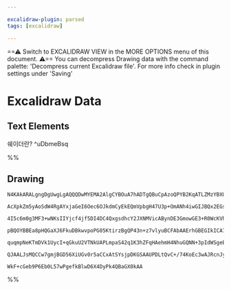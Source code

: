 ```yaml
---

excalidraw-plugin: parsed
tags: [excalidraw]

---
```

==⚠  Switch to EXCALIDRAW VIEW in the MORE OPTIONS menu of this document. ⚠== You can decompress Drawing data with the command palette: 'Decompress current Excalidraw file'. For more info check in plugin settings under 'Saving'


# Excalidraw Data

## Text Elements
쉐이더란? ^uDbmeBsq

%%
## Drawing
```compressed-json
N4KAkARALgngDgUwgLgAQQQDwMYEMA2AlgCYBOuA7hADTgQBuCpAzoQPYB2KqATLZMzYBXUtiRoIACyhQ4zZAHoFAc0JRJQgEYA6bGwC2CgF7N6hbEcK4OCtptbErHALRY8RMpWdx8Q1TdIEfARcZgRmBShcZQUebQBGOJ4aOiCEfQQOKGZuAG1wMFAwYogSbgghABFNDIAhZgBHFOLIWERyqCwoZpLMbmcATgB2AGZtIYAORIBWfhKYfoAWIYHt

AcXpkZm5yAoSdW4RgAYxjaGeI6Oec6OJkdmCyEkEQmVpbgH47U3p+OmANh4iwGIJBQx2EGsymC3COEOYUFIbAA1ggAMJsfBsUjlADE8QQBIJPUgmlw2GRyiRQg4xAxWJxEkR1mYcFwgSyJIgADNCPh8ABlWAwiSCDxchFI1EAdX2km4fEeEElKIQQpgIvQYrKEOpbw44RyaHiELYbOwagWxsuEKpwjgAEliEbULkALoQ7nkDJO7gcIT8iGEWlYcq

4I5c6m0g3MF3+wNKsIIYjcf4jf5DI4DC4QxgsdhcY2JXNMVicABynDE3GmowGE3+R0WcKVhGYlTSnRTaG5BDCEM0wlpAFFghksnGA/gIUI4MRcF3uPEhsDATxNsd4osIUQOMi/VOd2wKcnuL38P2lZ1MN0JIAFIcALuOAFWbAAHtAH5I5QACpdcqP18fp6nBQAKhBGOIqCjNoPA8FM66XAhlwDEBWQAGK4PofJWqgDwtNAXQAIJEMohboME3LdCW

pBQOYBBEa8pHQGaXJ6FkuDBkwvpoPG05KtirzBgQP43n+z7vlyuBCFAbAAErhGBEGIkICA7hxAASLxvLeqBfOuBQAL7gB6dC4HAcBCguEFFK0zwZOUxHvHMDCEAgFC1OSlJRnSmLYni3L+QFPQQNgIgclADqdPoQpSuiPmMug+KEklQUhaQYURek7kUnaNLeQyHTkBwrLspklEFMFoWlRl+ioXygrChByqYjq5WpelkXRaqsrEAcaCKiUbVVR1iK

quqmpNeKTmDVk1UycI+qGkuU2VTNkUAPLmpaS42q1K3hZFqHAehmH4NhuGQNN+3pIdWSgeBCotgNe3VcJUD0SR9kIBRKXPcN7JvWlbAUM8uDdqgPHLWlQ3pMOtIEYDwMhGDkIIz9UOrek8NIhQX7wI1XlBcw2BIvyAAaS6LDwqzncqxOYvgACaqb/BM2hHNMiws0MNNGGwBjcNZkD0AQylLgZkPtekc25TGLoQATTlUiQd0QTm5VK8QQoIHANaK6

QJAALJsMQCCw7gmjBGD56XiUGv0r5aCCxAtSYsjpDKGSAAUPDLtQvC+/74KoEc3wAJRcnJygBuy5Tu17PDHH7CdwrwifB2HEDi7t6MgSNqIbTRnCTgmJRehhCBySG+scMoAtKpk5uW9wSkqUq2BEDraAtxCHDl83pDKaaUm7opA8IFnJR2AAVgg2DZAKvdwEbJtmxbp49n2rclOSNGMF+fP4HXeFtI1YTBHPBYsUICIGLj7TcYeSpYieVub56SJR

WkF+cGeb9P6Eb0L57wPgefkBlwD6X4DyPk4QBaGX0kAA
```
%%